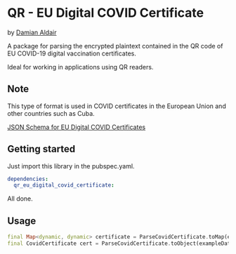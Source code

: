 # QR - EU Digital COVID Certificate

by [Damian Aldair](https://github.com/DamianAldair)

A package for parsing the encrypted plaintext contained in the QR code of EU COVID-19 digital vaccination certificates.

Ideal for working in applications using QR readers.

## Note

This type of format is used in COVID certificates in the European Union and other countries such as Cuba.

[JSON Schema for EU Digital COVID Certificates](https://health.ec.europa.eu/publications/json-schema-eu-digital-covid-certificates_en)

## Getting started

Just import this library in the pubspec.yaml.

```yaml
dependencies:
  qr_eu_digital_covid_certificate:
```

All done.

## Usage

```dart
final Map<dynamic, dynamic> certificate = ParseCovidCertificate.toMap(exampleData);
final CovidCertificate cert = ParseCovidCertificate.toObject(exampleData);
```